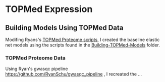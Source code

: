 # TOPMed Expression
## Building Models Using TOPMed Data
Modifing Ryans's [TOPMed Proteome scripts](https://github.com/RyanSchu/TOPMED/tree/master/Proteome), I created the baseline elastic net models using the scripts found in the [Building-TOPMed-Models](https://github.com/chrisnguyen11/TOPMed-Expression/tree/master/Building-TOPMed-Models) folder. 
### TOPMed Proteome Data
Using Ryan's gwasqc pipeline https://github.com/RyanSchu/gwasqc_pipeline , I recreated the ...
